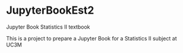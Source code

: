 # JupyterBookEst2
Jupyter Book Statistics II textbook

This is a project to prepare a Jupyter Book for a Statistics II subject at UC3M
